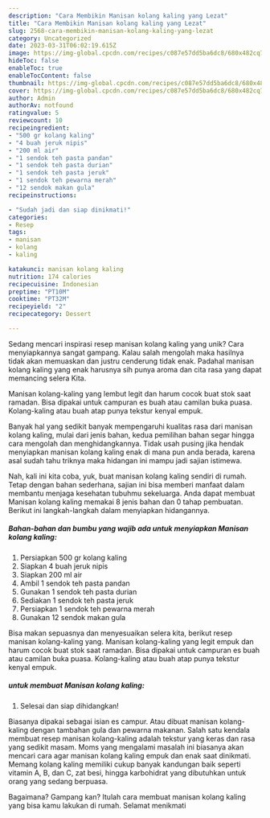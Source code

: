 ```yaml
---
description: "Cara Membikin Manisan kolang kaling yang Lezat"
title: "Cara Membikin Manisan kolang kaling yang Lezat"
slug: 2568-cara-membikin-manisan-kolang-kaling-yang-lezat
category: Uncategorized
date: 2023-03-31T06:02:19.615Z
image: https://img-global.cpcdn.com/recipes/c087e57dd5ba6dc8/680x482cq70/manisan-kolang-kaling-foto-resep-utama.jpg
hideToc: false
enableToc: true
enableTocContent: false
thumbnail: https://img-global.cpcdn.com/recipes/c087e57dd5ba6dc8/680x482cq70/manisan-kolang-kaling-foto-resep-utama.jpg
cover: https://img-global.cpcdn.com/recipes/c087e57dd5ba6dc8/680x482cq70/manisan-kolang-kaling-foto-resep-utama.jpg
author: Admin
authorAv: notfound
ratingvalue: 5
reviewcount: 10
recipeingredient:
- "500 gr kolang kaling"
- "4 buah jeruk nipis"
- "200 ml air"
- "1 sendok teh pasta pandan"
- "1 sendok teh pasta durian"
- "1 sendok teh pasta jeruk"
- "1 sendok teh pewarna merah"
- "12 sendok makan gula"
recipeinstructions:

- "Sudah jadi dan siap dinikmati!"
categories:
- Resep
tags:
- manisan
- kolang
- kaling

katakunci: manisan kolang kaling 
nutrition: 174 calories
recipecuisine: Indonesian
preptime: "PT10M"
cooktime: "PT32M"
recipeyield: "2"
recipecategory: Dessert

---
```





Sedang mencari inspirasi resep manisan kolang kaling yang unik? Cara menyiapkannya sangat gampang. Kalau salah mengolah maka hasilnya tidak akan memuaskan dan justru cenderung tidak enak. Padahal manisan kolang kaling yang enak harusnya sih punya aroma dan cita rasa yang dapat memancing selera Kita.





Manisan kolang-kaling yang lembut legit dan harum cocok buat stok saat ramadan. Bisa dipakai untuk campuran es buah atau camilan buka puasa. Kolang-kaling atau buah atap punya tekstur kenyal empuk.

Banyak hal yang sedikit banyak mempengaruhi kualitas rasa dari manisan kolang kaling, mulai dari jenis bahan, kedua pemilihan bahan segar hingga cara mengolah dan menghidangkannya. Tidak usah pusing jika hendak menyiapkan manisan kolang kaling enak di mana pun anda berada, karena asal sudah tahu triknya maka hidangan ini mampu jadi sajian istimewa.






Nah, kali ini kita coba, yuk, buat manisan kolang kaling sendiri di rumah. Tetap dengan bahan sederhana, sajian ini bisa memberi manfaat dalam membantu menjaga kesehatan tubuhmu sekeluarga. Anda dapat membuat Manisan kolang kaling memakai 8 jenis bahan dan 0 tahap pembuatan. Berikut ini langkah-langkah dalam menyiapkan hidangannya.

<!--inarticleads1-->

##### Bahan-bahan dan bumbu yang wajib ada untuk menyiapkan Manisan kolang kaling:

1. Persiapkan 500 gr kolang kaling
1. Siapkan 4 buah jeruk nipis
1. Siapkan 200 ml air
1. Ambil 1 sendok teh pasta pandan
1. Gunakan 1 sendok teh pasta durian
1. Sediakan 1 sendok teh pasta jeruk
1. Persiapkan 1 sendok teh pewarna merah
1. Gunakan 12 sendok makan gula


Bisa makan sepuasnya dan menyesuaikan selera kita, berikut resep manisan kolang-kaling yang. Manisan kolang-kaling yang legit empuk dan harum cocok buat stok saat ramadan. Bisa dipakai untuk campuran es buah atau camilan buka puasa. Kolang-kaling atau buah atap punya tekstur kenyal empuk. 

<!--inarticleads2-->

#####  untuk membuat Manisan kolang kaling:


1. Selesai dan siap dihidangkan!

Biasanya dipakai sebagai isian es campur. Atau dibuat manisan kolang-kaling dengan tambahan gula dan pewarna makanan. Salah satu kendala membuat resep manisan kolang-kaling adalah tekstur yang keras dan rasa yang sedikit masam. Moms yang mengalami masalah ini biasanya akan mencari cara agar manisan kolang kaling empuk dan enak saat dinikmati. Memang kolang kaling memiliki cukup banyak kandungan baik seperti vitamin A, B, dan C, zat besi, hingga karbohidrat yang dibutuhkan untuk orang yang sedang berpuasa. 

Bagaimana? Gampang kan? Itulah cara membuat manisan kolang kaling yang bisa kamu lakukan di rumah. Selamat menikmati
